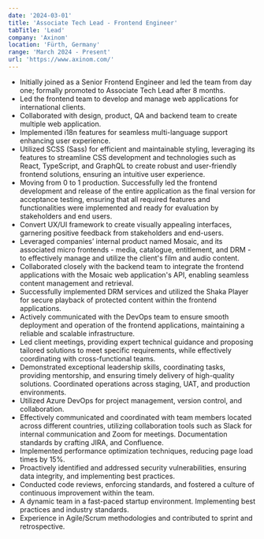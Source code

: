 ```yaml
---
date: '2024-03-01'
title: 'Associate Tech Lead - Frontend Engineer'
tabTitle: 'Lead'
company: 'Axinom'
location: 'Fürth, Germany'
range: 'March 2024 - Present'
url: 'https://www.axinom.com/'
---
```


- Initially joined as a Senior Frontend Engineer and led the team from day one; formally promoted to Associate Tech Lead after 8 months.
- Led the frontend team to develop and manage web applications for international clients.
- Collaborated with design, product, QA and backend team to create multiple web application.
- Implemented i18n features for seamless multi-language support enhancing user experience.
- Utilized SCSS (Sass) for efficient and maintainable styling, leveraging its features to streamline CSS development and technologies such as React, TypeScript, and GraphQL to create robust and user-friendly frontend solutions, ensuring an intuitive user experience.
- Moving from 0 to 1 production. Successfully led the frontend development and release of the entire application as the final version for acceptance testing, ensuring that all required features and functionalities were implemented and ready for evaluation by stakeholders and end users.
- Convert UX/UI framework to create visually appealing interfaces, garnering positive feedback from stakeholders and end-users.
- Leveraged companies’ internal product named Mosaic, and its associated micro frontends - media, catalogue, entitlement, and DRM - to effectively manage and utilize the client's film and audio content.
- Collaborated closely with the backend team to integrate the frontend applications with the Mosaic web application's API, enabling seamless content management and retrieval.
- Successfully implemented DRM services and utilized the Shaka Player for secure playback of protected content within the frontend applications.
- Actively communicated with the DevOps team to ensure smooth deployment and operation of the frontend applications, maintaining a reliable and scalable infrastructure.
- Led client meetings, providing expert technical guidance and proposing tailored solutions to meet specific requirements, while effectively coordinating with cross-functional teams.
- Demonstrated exceptional leadership skills, coordinating tasks, providing mentorship, and ensuring timely delivery of high-quality solutions. Coordinated operations across staging, UAT, and production environments.
- Utilized Azure DevOps for project management, version control, and collaboration.
- Effectively communicated and coordinated with team members located across different countries, utilizing collaboration tools such as Slack for internal communication and Zoom for meetings. Documentation standards by crafting JIRA, and Confluence.
- Implemented performance optimization techniques, reducing page load times by 15%.
- Proactively identified and addressed security vulnerabilities, ensuring data integrity, and implementing best practices.
- Conducted code reviews, enforcing standards, and fostered a culture of continuous improvement within the team.
- A dynamic team in a fast-paced startup environment. Implementing best practices and industry standards.
- Experience in Agile/Scrum methodologies and contributed to sprint and retrospective.
